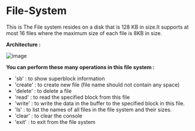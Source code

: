 # File-System
This is The File system resides on a disk that is 128 KB in size.It supports at most 16 files where the maximum size of each file is 8KB in size.

**Architecture :**

![image](https://user-images.githubusercontent.com/77717476/132259825-77e28c1e-f03d-4737-ad76-09b09efdb668.png)

**You can perform these many operations in this file system :**  
  * 'sb' : to show superblock information
  * 'create' : to create new file (file name should not contain any space)
  * 'delete' : to delete a file
  * 'read' : to read the specified block from this file
  * 'write' : to  write the data in the buffer to the specified block in this file.
  * 'ls' : to list the names of all files in the file system and their sizes.
  * 'clear' : to clear the console
  * 'exit' : to exit from the file system

